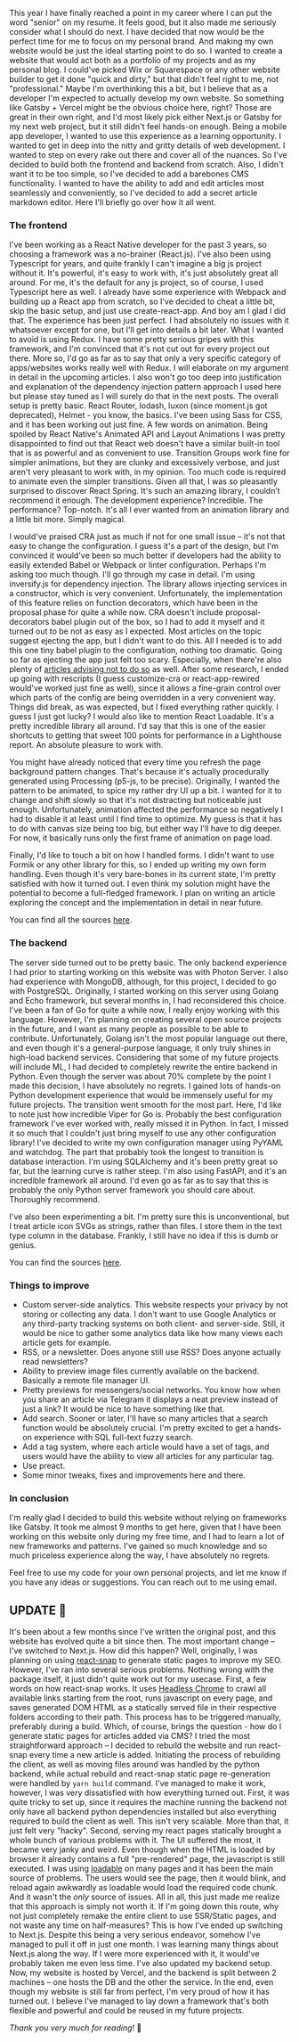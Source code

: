 This year I have finally reached a point in my career where I can put the word "senior" on my resume. It feels good, but it also made me seriously consider what I should do next. I have decided that now would be the perfect time for me to focus on my personal brand. And making my own website would be just the ideal starting point to do so. I wanted to create a website that would act both as a portfolio of my projects and as my personal blog. I could've picked Wix or Squarespace or any other website builder to get it done "quick and dirty," but that didn't feel right to me, not "professional." Maybe I'm overthinking this a bit, but I believe that as a developer I'm expected to actually develop my own website. So something like Gatsby + Vercel might be the obvious choice here, right? Those are great in their own right, and I'd most likely pick either Next.js or Gatsby for my next web project, but it still didn't feel hands-on enough. Being a mobile app developer, I wanted to use this experience as a learning opportunity. I wanted to get in deep into the nitty and gritty details of web development. I wanted to step on every rake out there and cover all of the nuances. So I've decided to build both the frontend and backend from scratch. Also, I didn't want it to be too simple, so I've decided to add a barebones CMS functionality. I wanted to have the ability to add and edit articles most seamlessly and conveniently, so I've decided to add a secret article markdown editor. Here I'll briefly go over how it all went.

### The frontend

I've been working as a React Native developer for the past 3 years, so choosing a framework was a no-brainer (React.js). I've also been using Typescript for years, and quite frankly I can't imagine a big js project without it. It's powerful, it's easy to work with, it's just absolutely great all around. For me, it's the default for any js project, so of course, I used Typescript here as well. I already have some experience with Webpack and building up a React app from scratch, so I've decided to cheat a little bit, skip the basic setup, and just use create-react-app. And boy am I glad I did that. The experience has been just perfect. I had absolutely no issues with it whatsoever except for one, but I'll get into details a bit later. What I wanted to avoid is using Redux. I have some pretty serious gripes with this framework, and I'm convinced that it's not cut out for every project out there. More so, I'd go as far as to say that only a very specific category of apps/websites works really well with Redux. I will elaborate on my argument in detail in the upcoming articles. I also won't go too deep into justification and explanation of the dependency injection pattern approach I used here but please stay tuned as I will surely do that in the next posts. The overall setup is pretty basic. React Router, lodash, luxon (since moment.js got deprecated), Helmet - you know, the basics. I've been using Sass for CSS, and it has been working out just fine. A few words on animation. Being spoiled by React Native's Animated API and Layout Animations I was pretty disappointed to find out that React web doesn't have a similar built-in tool that is as powerful and as convenient to use. Transition Groups work fine for simpler animations, but they are clunky and excessively verbose, and just aren't very pleasant to work with, in my opinion. Too much code is required to animate even the simpler transitions. Given all that, I was so pleasantly surprised to discover React Spring. It's such an amazing library, I couldn’t recommend it enough. The development experience? Incredible. The performance? Top-notch. It's all I ever wanted from an animation library and a little bit more. Simply magical.

I would've praised CRA just as much if not for one small issue – it's not that easy to change the configuration. I guess it's a part of the design, but I'm convinced it would've been so much better if developers had the ability to easily extended Babel or Webpack or linter configuration. Perhaps I'm asking too much though. I'll go through my case in detail. I'm using inversify.js for dependency injection. The library allows injecting services in a constructor, which is very convenient. Unfortunately, the implementation of this feature relies on function decorators, which have been in the proposal phase for quite a while now. CRA doesn't include proposal-decorators babel plugin out of the box, so I had to add it myself and it turned out to be not as easy as I expected. Most articles on the topic suggest ejecting the app, but I didn't want to do this. All I needed is to add this one tiny babel plugin to the configuration, nothing too dramatic. Going so far as ejecting the app just felt too scary. Especially, when there're also plenty of [articles advising not to do so](https://medium.com/curated-by-versett/dont-eject-your-create-react-app-b123c5247741) as well. After some research, I ended up going with rescripts (I guess customize-cra or react-app-rewired would've worked just fine as well), since it allows a fine-grain control over which parts of the config are being overridden in a very convenient way. Things did break, as was expected, but I fixed everything rather quickly. I guess I just got lucky?
I would also like to mention React Loadable. It's a pretty incredible library all around. I'd say that this is one of the easier shortcuts to getting that sweet 100 points for performance in a Lighthouse report. An absolute pleasure to work with.

You might have already noticed that every time you refresh the page background pattern changes. That's because it's actually procedurally generated using Processing (p5-js, to be precise). Originally, I wanted the pattern to be animated, to spice my rather dry UI up a bit. I wanted for it to change and shift slowly so that it's not distracting but noticeable just enough. Unfortunately, animation affected the performance so negatively I had to disable it at least until I find time to optimize. My guess is that it has to do with canvas size being too big, but either way I'll have to dig deeper. For now, it basically runs only the first frame of animation on page load.

Finally, I'd like to touch a bit on how I handled forms. I didn't want to use Formik or any other library for this, so I ended up writing my own form handling. Even though it's very bare-bones in its current state, I'm pretty satisfied with how it turned out. I even think my solution might have the potential to become a full-fledged framework. I plan on writing an article exploring the concept and the implementation in detail in near future.

You can find all the sources [here](https://github.com/AlexKLWS/lws-blog).

### The backend

The server side turned out to be pretty basic. The only backend experience I had prior to starting working on this website was with Photon Server. I also had experience with MongoDB, although, for this project, I decided to go with PostgreSQL. Originally, I started working on this server using Golang and Echo framework, but several months in, I had reconsidered this choice. I've been a fan of Go for quite a while now, I really enjoy working with this language. However, I'm planning on creating several open source projects in the future, and I want as many people as possible to be able to contribute. Unfortunately, Golang isn't the most popular language out there, and even though it's a general-purpose language, it only truly shines in high-load backend services. Considering that some of my future projects will include ML, I had decided to completely rewrite the entire backend in Python. Even though the server was about 70% complete by the point I made this decision, I have absolutely no regrets. I gained lots of hands-on Python development experience that would be immensely useful for my future projects. The transition went smooth for the most part. Here, I'd like to note just how incredible Viper for Go is. Probably the best configuration framework I've ever worked with, really missed it in Python. In fact, I missed it so much that I couldn't just bring myself to use any other configuration library! I've decided to write my own configuration manager using PyYAML and watchdog. The part that probably took the longest to transition is database interaction. I'm using SQLAlchemy and it's been pretty great so far, but the learning curve is rather steep. I'm also using FastAPI, and it's an incredible framework all around. I'd even go as far as to say that this is probably the only Python server framework you should care about. Thoroughly recommend.

I've also been experimenting a bit. I'm pretty sure this is unconventional, but I treat article icon SVGs as strings, rather than files. I store them in the text type column in the database. Frankly, I still have no idea if this is dumb or genius.

You can find the sources [here](https://github.com/AlexKLWS/lws_backend).

### Things to improve

- Custom server-side analytics. This website respects your privacy by not storing or collecting any data. I don't want to use Google Analytics or any third-party tracking systems on both client- and server-side. Still, it would be nice to gather some analytics data like how many views each article gets for example.
- RSS, or a newsletter. Does anyone still use RSS? Does anyone actually read newsletters?
- Ability to preview image files currently available on the backend. Basically a remote file manager UI.
- Pretty previews for messengers/social networks. You know how when you share an article via Telegram it displays a neat preview instead of just a link? It would be nice to have something like that.
- Add search. Sooner or later, I'll have so many articles that a search function would be absolutely crucial. I'm pretty excited to get a hands-on experience with SQL full-text fuzzy search.
- Add a tag system, where each article would have a set of tags, and users would have the ability to view all articles for any particular tag.
- Use preact.
- Some minor tweaks, fixes and improvements here and there.

### In conclusion

I'm really glad I decided to build this website without relying on frameworks like Gatsby. It took me almost 9 months to get here, given that I have been working on this website only during my free time, and I had to learn a lot of new frameworks and patterns. I've gained so much knowledge and so much priceless experience along the way, I have absolutely no regrets.

Feel free to use my code for your own personal projects, and let me know if you have any ideas or suggestions. You can reach out to me using email.

## UPDATE 🚀

It's been about a few months since I've written the original post, and this website has evolved quite a bit since then. The most important change – I've switched to Next.js. How did this happen? Well, originally, I was planning on using [react-snap](https://github.com/stereobooster/react-snap) to generate static pages to improve my SEO. However, I've ran into several serious problems. Nothing wrong with the package itself, it just didn't quite work out for my usecase. First, a few words on how react-snap works. It uses [Headless Chrome](https://github.com/puppeteer/puppeteer) to crawl all available links starting from the root, runs javascript on every page, and saves generated DOM HTML as a statically served file in their respective folders according to their path. This process has to be triggered manually, preferably during a build. Which, of course, brings the question - how do I generate static pages for articles added via CMS? I tried the most straightforward approach – I decided to rebuild the website and run react-snap every time a new article is added. Initiating the process of rebuilding the client, as well as moving files around was handled by the python backend, while actual rebuild and react-snap static page re-generation were handled by `yarn build` command. I've managed to make it work, however, I was very dissatisfied with how everything turned out. First, it was quite tricky to set up, since it requires the machine running the backend not only have all backend python dependencies installed but also everything required to build the client as well. This isn't very scalable. More than that, it just felt very "hacky". Second, serving my react pages statically brought a whole bunch of various problems with it. The UI suffered the most, it became very janky and weird. Even though when the HTML is loaded by browser it already contains a full "pre-rendered" page, the javascript is still executed. I was using [loadable](https://github.com/jamiebuilds/react-loadable) on many pages and it has been the main source of problems. The users would see the page, then it would blink, and reload again awkwardly as loadable would load the required code chunk. And it wasn't the _only_ source of issues. All in all, this just made me realize that this approach is simply not worth it. If I'm going down this route, why not just completely remake the entire client to use SSR/Static pages, and not waste any time on half-measures? This is how I've ended up switching to Next.js. Despite this being a very serious endeavor, somehow I've managed to pull it off in just one month. I was learning many things about Next.js along the way. If I were more experienced with it, it would've probably taken me even less time.
I've also updated my backend setup. Now, my website is hosted by Vercel, and the backend is split between 2 machines – one hosts the DB and the other the service. In the end, even though my website is still far from perfect, I'm very proud of how it has turned out. I believe I've managed to lay down a framework that's both flexible and powerful and could be reused in my future projects.

_Thank you very much for reading!_ 👋
